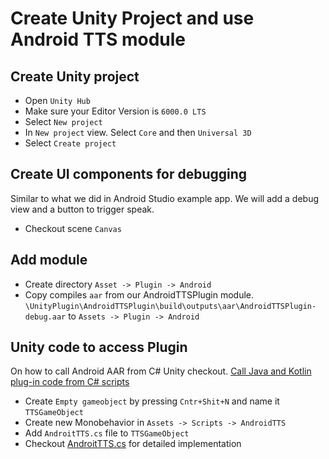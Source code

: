 # Create Unity Project and use Android TTS module

## Create Unity project

- Open `Unity Hub`
- Make sure your Editor Version is `6000.0 LTS`
- Select `New project`
- In `New project` view. Select `Core` and then `Universal 3D`
- Select `Create project`

## Create UI components for debugging

Similar to what we did in Android Studio example app. We will add a debug view and a button to trigger speak.

- Checkout scene `Canvas`

## Add module

- Create directory `Asset -> Plugin -> Android`
- Copy compiles `aar` from our AndroidTTSPlugin module. `\UnityPlugin\AndroidTTSPlugin\build\outputs\aar\AndroidTTSPlugin-debug.aar` to `Assets -> Plugin -> Android`

## Unity code to access Plugin

On how to call Android AAR from C# Unity checkout. [Call Java and Kotlin plug-in code from C# scripts](https://docs.unity3d.com/Manual/android-plugins-java-code-from-c-sharp.html)

- Create `Empty gameobject` by pressing `Cntr+Shit+N` and name it `TTSGameObject`
- Create new Monobehavior in `Assets -> Scripts -> AndroidTTS`
- Add `AndroitTTS.cs` file to `TTSGameObject`
- Checkout [AndroitTTS.cs](../UnityExample/Assets/Scripts/AndroidTTS.cs) for detailed implementation



